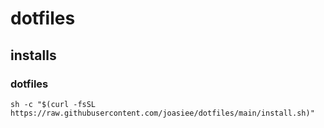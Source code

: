 # dotfiles
## installs
### dotfiles
```
sh -c "$(curl -fsSL https://raw.githubusercontent.com/joasiee/dotfiles/main/install.sh)"
```
